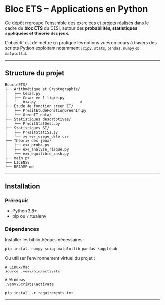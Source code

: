 # Bloc ETS – Applications en Python

Ce dépôt regroupe l'ensemble des exercices et projets réalisés dans le cadre du **bloc ETS** du CESI, 
autour des **probabilités, statistiques appliquées et théorie des jeux**.

L'objectif est de mettre en pratique les notions vues en cours à travers des scripts Python 
exploitant notamment `scipy.stats`, `pandas`, `numpy` et `matplotlib`.

---


## Structure du projet

    BoucleETS/
    ├── Arithmétique et Cryptographie/
    │   ├── Cesar.py                  
    │   ├── Cesar en 1 ligne.py    
    │   └── Rsa.py                    #
    ├── Etude de fonction green IT/
    │   ├── PrositEtudeFonctionGreenIT.py
    │   └── GreenIT_data/
    ├── Statistiques descriptives/
    │   └── PrositStatDesc.py       
    ├── Statistiques SI/
    │   ├── PrositStatiSI.py          
    │   └── server_usage_data.csv     
    ├── Théorie des jeux/
    │   ├── exo_proba.py              
    │   ├── exo_analyse_risque.py     
    │   └── exo_equilibre_nash.py      
    ├── main.py
    ├── LICENSE
    └── README.md
---
## Installation

### Prérequis

- Python 3.8+
- pip ou virtualenv

### Dépendances

Installer les bibliothèques nécessaires :

    pip install numpy scipy matplotlib pandas kagglehub

Ou utiliser l'environnement virtuel du projet :

    # Linux/Mac
    source .venv/bin/activate
    
    # Windows
    .venv\Scripts\activate
    
    pip install -r requirements.txt

---

